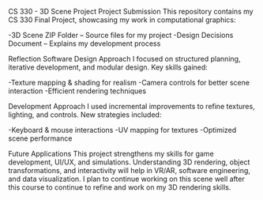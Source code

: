 CS 330 - 3D Scene Project
Project Submission
This repository contains my CS 330 Final Project, showcasing my work in computational graphics:

-3D Scene ZIP Folder – Source files for my project
-Design Decisions Document – Explains my development process

Reflection
Software Design Approach
I focused on structured planning, iterative development, and modular design. Key skills gained:

-Texture mapping & shading for realism
-Camera controls for better scene interaction
-Efficient rendering techniques

Development Approach
I used incremental improvements to refine textures, lighting, and controls. New strategies included:

-Keyboard & mouse interactions
-UV mapping for textures
-Optimized scene performance

Future Applications
This project strengthens my skills for game development, UI/UX, and simulations. Understanding 3D rendering, object transformations, and interactivity will help in VR/AR, software engineering, and data visualization.
I plan to continue working on this scene well after this course to continue to refine and work on my 3D rendering skills. 
